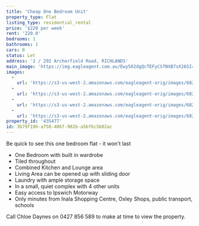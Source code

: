 ```yaml
---
title: 'Cheap One Bedroom Unit'
property_type: Flat
listing_type: residential_rental
price: '$220 per week'
rent: '220.0'
bedrooms: 1
bathrooms: 1
cars: 0
status: Let
address: '2 / 292 Archerfield Road, RICHLANDS'
main_image: 'https://img.eagleagent.com.au/Ewy502dgQcTEFyCSfNXB7sX26SI=/1280x854/smart/https://s3-us-west-2.amazonaws.com/eagleagent-orig/images/6824758/421258122-image-M.jpg'
images:
  -
    url: 'https://s3-us-west-2.amazonaws.com/eagleagent-orig/images/6824761/421258122-image-C.jpg'
  -
    url: 'https://s3-us-west-2.amazonaws.com/eagleagent-orig/images/6824760/421258122-image-B.jpg'
  -
    url: 'https://s3-us-west-2.amazonaws.com/eagleagent-orig/images/6824759/421258122-image-A.jpg'
  -
    url: 'https://s3-us-west-2.amazonaws.com/eagleagent-orig/images/6824758/421258122-image-M.jpg'
property_id: '435477'
id: 3b79f196-a758-406f-902b-a5bf6c5b02ac
---
```

Be quick to see this one bedroom flat - it won't last

* One Bedroom with built in wardrobe
* Tiled throughout
* Combined Kitchen and Lounge area
* Living Area can be opened up with sliding door
* Laundry with ample storage space
* In a small, quiet complex with 4 other units
* Easy access to Ipswich Motorway
* Only minutes from Inala Shopping Centre, Oxley Shops, public transport, schools

Call Chloe Daynes on 0427 856 589 to make at time to view the property.